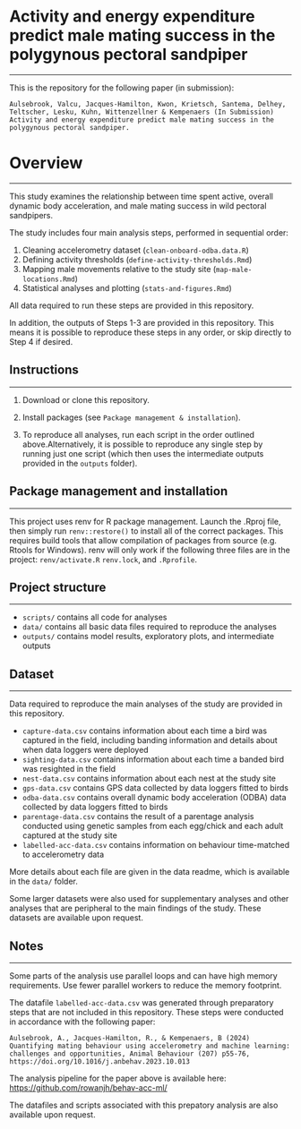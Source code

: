 # Activity and energy expenditure predict male mating success in the polygynous pectoral sandpiper

------------------------------------------------------------------------

This is the repository for the following paper (in submission):

`Aulsebrook, Valcu, Jacques-Hamilton, Kwon, Krietsch, Santema, Delhey, Teltscher, Lesku, Kuhn, Wittenzellner & Kempenaers (In Submission) Activity and energy expenditure predict male mating success in the polygynous pectoral sandpiper.`

# Overview

------------------------------------------------------------------------

This study examines the relationship between time spent active, overall dynamic body acceleration, and male mating success in wild pectoral sandpipers.

The study includes four main analysis steps, performed in sequential order:

1. Cleaning accelerometry dataset (`clean-onboard-odba.data.R`)
2. Defining activity thresholds (`define-activity-thresholds.Rmd`)
3. Mapping male movements relative to the study site (`map-male-locations.Rmd`)
4. Statistical analyses and plotting (`stats-and-figures.Rmd`)

All data required to run these steps are provided in this repository.

In addition, the outputs of Steps 1-3 are provided in this repository. This means it is possible to reproduce these steps in any order, or skip directly to Step 4 if desired. 

## Instructions

------------------------------------------------------------------------

1.  Download or clone this repository.

2.  Install packages (see `Package management & installation`).

3.  To reproduce all analyses, run each script in the order outlined above.Alternatively, it is possible to reproduce any single step by running just one script (which then uses the intermediate outputs provided in the `outputs` folder).
    
## Package management and installation

------------------------------------------------------------------------

This project uses renv for R package management. Launch the .Rproj file, then simply run `renv::restore()` to install all of the correct packages. This requires build tools that allow compilation of packages from source (e.g. Rtools for Windows). renv will only work if the following three files are in the project: `renv/activate.R` `renv.lock`, and `.Rprofile`.

## Project structure

------------------------------------------------------------------------

-   `scripts/` contains all code for analyses
-   `data/` contains all basic data files required to reproduce the analyses
-   `outputs/` contains model results, exploratory plots, and intermediate outputs

## Dataset

------------------------------------------------------------------------

Data required to reproduce the main analyses of the study are provided in this repository.

- `capture-data.csv` contains information about each time a bird was captured in the field, including banding information and details about when data loggers were deployed
- `sighting-data.csv` contains information about each time a banded bird was resighted in the field 
- `nest-data.csv` contains information about each nest at the study site
- `gps-data.csv` contains GPS data collected by data loggers fitted to birds
- `odba-data.csv` contains overall dynamic body acceleration (ODBA) data collected by data loggers fitted to birds
- `parentage-data.csv` contains the result of a parentage analysis conducted using genetic samples from each egg/chick and each adult captured at the study site
- `labelled-acc-data.csv` contains information on behaviour time-matched to accelerometry data

More details about each file are given in the data readme, which is available in the `data/` folder.

Some larger datasets were also used for supplementary analyses and other analyses that are peripheral to the main findings of the study. These datasets are available upon request. 

## Notes

------------------------------------------------------------------------

Some parts of the analysis use parallel loops and can have high memory requirements. Use fewer parallel workers to reduce the memory footprint.

The datafile `labelled-acc-data.csv` was generated through preparatory steps that are not included in this repository. These steps were conducted in accordance with the following paper:

`Aulsebrook, A., Jacques-Hamilton, R., & Kempenaers, B (2024) Quantifying mating behaviour using accelerometry and machine learning: challenges and opportunities, Animal Behaviour (207) p55-76, https://doi.org/10.1016/j.anbehav.2023.10.013`

The analysis pipeline for the paper above is available here: https://github.com/rowanjh/behav-acc-ml/

The datafiles and scripts associated with this prepatory analysis are also available upon request.